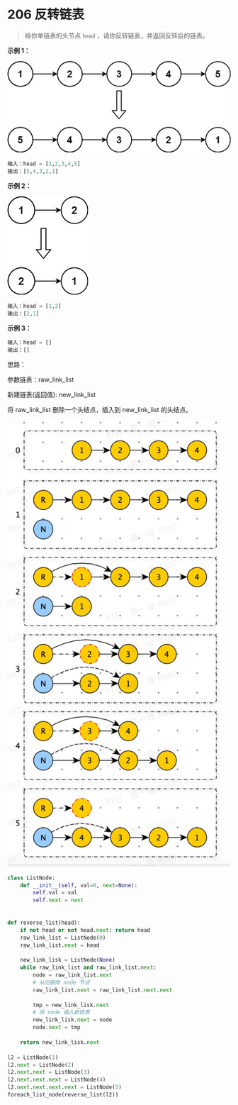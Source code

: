 # 206 反转链表

> 给你单链表的头节点 `head` ，请你反转链表，并返回反转后的链表。

**示例 1：**

![](images/206_1.jpeg)

```python
输入：head = [1,2,3,4,5]
输出：[5,4,3,2,1]
```



**示例 2：**

![](images/206_2.jpeg)

```python
输入：head = [1,2]
输出：[2,1]
```



**示例 3：**

```python
输入：head = []
输出：[]
```



思路：

参数链表：raw_link_list

新建链表(返回值): new_link_list

将 raw_link_list 删除一个头结点，插入到 new_link_list 的头结点。

![](images/206_3.jpg)

```python
class ListNode:
    def __init__(self, val=0, next=None):
        self.val = val
        self.next = next


def reverse_list(head):
    if not head or not head.next: return head
    raw_link_list = ListNode(0)
    raw_link_list.next = head

    new_link_lisk = ListNode(None)
    while raw_link_list and raw_link_list.next:
        node = raw_link_list.next
        # 从旧删除 node 节点
        raw_link_list.next = raw_link_list.next.next

        tmp = new_link_lisk.next
        # 将 node 插入新链表
        new_link_lisk.next = node
        node.next = tmp

    return new_link_lisk.next
  
l2 = ListNode(1)
l2.next = ListNode(2)
l2.next.next = ListNode(3)
l2.next.next.next = ListNode(4)
l2.next.next.next.next = ListNode(5)
foreach_list_node(reverse_list(l2))
```

